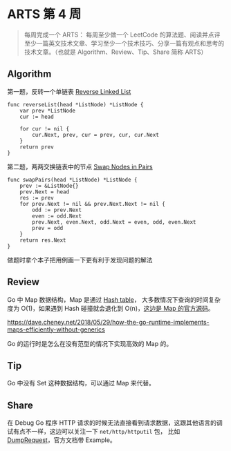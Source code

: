 # ARTS 第 4 周

> 每周完成一个 ARTS： 每周至少做一个 LeetCode 的算法题、阅读并点评至少一篇英文技术文章、学习至少一个技术技巧、分享一篇有观点和思考的技术文章。（也就是 Algorithm、Review、Tip、Share 简称 ARTS）

## Algorithm

第一题，反转一个单链表 [Reverse Linked List](https://leetcode.com/problems/reverse-linked-list/)

```
func reverseList(head *ListNode) *ListNode {
    var prev *ListNode
    cur := head

    for cur != nil {
        cur.Next, prev, cur = prev, cur, cur.Next
    }
    return prev
}
```

第二题，两两交换链表中的节点 [Swap Nodes in Pairs](https://leetcode.com/problems/swap-nodes-in-pairs/)

```
func swapPairs(head *ListNode) *ListNode {
    prev := &ListNode{}
    prev.Next = head
    res := prev
    for prev.Next != nil && prev.Next.Next != nil {
        odd := prev.Next
        even := odd.Next
        prev.Next, even.Next, odd.Next = even, odd, even.Next
        prev = odd
    }
    return res.Next
}
```

做题时拿个本子把用例画一下更有利于发现问题的解法

## Review

Go 中 Map 数据结构，Map 是通过 [Hash table](https://en.wikipedia.org/wiki/Hash_table)， 大多数情况下查询的时间复杂度为 O(1)，如果遇到 Hash 碰撞就会退化到 O(n)，[这边是 Map 的官方源码](https://github.com/golang/go/blob/master/src/runtime/map.go)。

https://dave.cheney.net/2018/05/29/how-the-go-runtime-implements-maps-efficiently-without-generics

Go 的运行时是怎么在没有范型的情况下实现高效的 Map 的。

## Tip

Go 中没有 Set 这种数据结构，可以通过 Map 来代替。

## Share

在 Debug Go 程序 HTTP 请求的时候无法直接看到请求数据，这跟其他语言的调试有点不一样，这边可以关注一下 `net/http/httputil` 包， 比如 [DumpRequest](https://golang.org/pkg/net/http/httputil/#DumpRequest)，官方文档带 Example。
